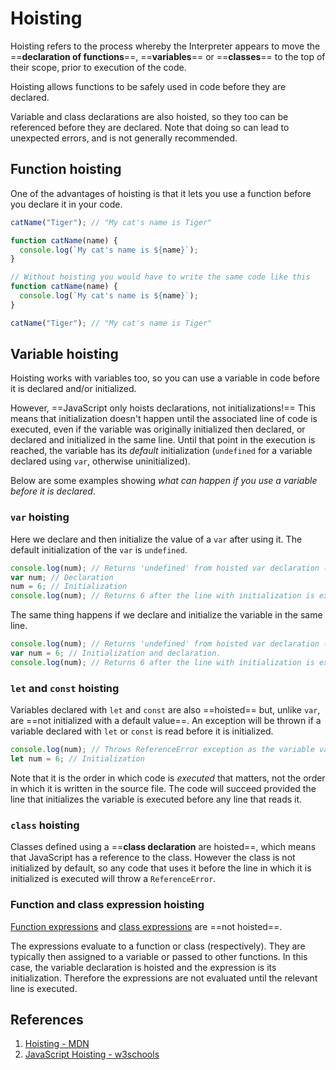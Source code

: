 # Hoisting

Hoisting refers to the process whereby the Interpreter appears to move the ==**declaration of functions**==, ==**variables**== or ==**classes**== to the top of their scope, prior to execution of the code.

Hoisting allows functions to be safely used in code before they are declared.

Variable and class declarations are also hoisted, so they too can be referenced before they are declared. Note that doing so can lead to unexpected errors, and is not generally recommended.

## Function hoisting

One of the advantages of hoisting is that it lets you use a function before you declare it in your code.

```js
catName("Tiger"); // "My cat's name is Tiger"

function catName(name) {
  console.log(`My cat's name is ${name}`);
}

// Without hoisting you would have to write the same code like this
function catName(name) {
  console.log(`My cat's name is ${name}`);
}

catName("Tiger"); // "My cat's name is Tiger"
```

## Variable hoisting

Hoisting works with variables too, so you can use a variable in code before it is declared and/or initialized.

However, ==JavaScript only hoists declarations, not initializations!== This means that initialization doesn't happen until the associated line of code is executed, even if the variable was originally initialized then declared, or declared and initialized in the same line. Until that point in the execution is reached, the variable has its *default* initialization (`undefined` for a variable declared using `var`, otherwise uninitialized).

Below are some examples showing _what can happen if you use a variable before it is declared_.

### ```var``` hoisting

Here we declare and then initialize the value of a `var` after using it. The default initialization of the `var` is `undefined`.

```js
console.log(num); // Returns 'undefined' from hoisted var declaration (not 6)
var num; // Declaration
num = 6; // Initialization
console.log(num); // Returns 6 after the line with initialization is executed.
```

The same thing happens if we declare and initialize the variable in the same line.

```js
console.log(num); // Returns 'undefined' from hoisted var declaration (not 6)
var num = 6; // Initialization and declaration.
console.log(num); // Returns 6 after the line with initialization is executed.
```

### ```let``` and ```const``` hoisting

Variables declared with `let` and `const` are also ==hoisted== but, unlike `var`, are ==not initialized with a default value==. An exception will be thrown if a variable declared with `let` or `const` is read before it is initialized.

```js
console.log(num); // Throws ReferenceError exception as the variable value is uninitialized
let num = 6; // Initialization
```

Note that it is the order in which code is *executed* that matters, not the order in which it is written in the source file. The code will succeed provided the line that initializes the variable is executed before any line that reads it.

### ```class``` hoisting

Classes defined using a ==**class declaration** are hoisted==, which means that JavaScript has a reference to the class. However the class is not initialized by default, so any code that uses it before the line in which it is initialized is executed will throw a `ReferenceError`.



### Function and class expression hoisting

[Function expressions](https://developer.mozilla.org/en-US/docs/Web/JavaScript/Reference/Operators/function) and [class expressions](https://developer.mozilla.org/en-US/docs/Web/JavaScript/Reference/Classes#class_expressions) are ==not hoisted==.

The expressions evaluate to a function or class (respectively). They are typically then assigned to a variable or passed to other functions. In this case, the variable declaration is hoisted and the expression is its initialization. Therefore the expressions are not evaluated until the relevant line is executed.

## References

1. [Hoisting - MDN](https://developer.mozilla.org/en-US/docs/Glossary/Hoisting)
2. [JavaScript Hoisting - w3schools](https://www.w3schools.com/js/js_hoisting.asp)
